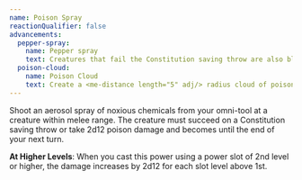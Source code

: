 ```yaml
---
name: Poison Spray
reactionQualifier: false
advancements:
  pepper-spray:
    name: Pepper spray
    text: Creatures that fail the Constitution saving throw are also blinded for 1 minute.
  poison-cloud:
    name: Poison Cloud
    text: Create a <me-distance length="5" adj/> radius cloud of poison that persists for 1 minute. Each creature that enters the sphere for the first time on a turn or ends its turn there must make the Constitution saving throw.
---
```

Shoot an aerosol spray of noxious chemicals from your omni-tool at a creature within melee range. The creature must
succeed on a Constitution saving throw or take 2d12 poison damage and becomes <me-condition id="poisoned"/> until the end
of your next turn.

__At Higher Levels__: When you cast this power using a power slot of 2nd level or higher, the damage increases
by 2d12 for each slot level above 1st.
